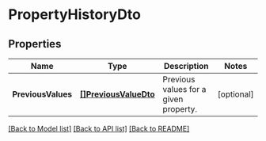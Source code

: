 # PropertyHistoryDto

## Properties

Name | Type | Description | Notes
------------ | ------------- | ------------- | -------------
**PreviousValues** | [**[]PreviousValueDto**](PreviousValueDTO.md) | Previous values for a given property. | [optional] 

[[Back to Model list]](../README.md#documentation-for-models) [[Back to API list]](../README.md#documentation-for-api-endpoints) [[Back to README]](../README.md)



